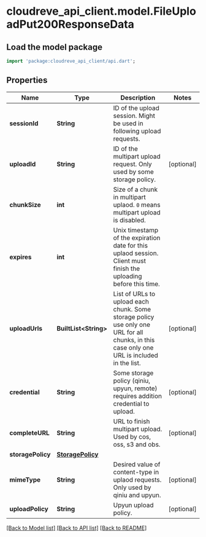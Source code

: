 # cloudreve_api_client.model.FileUploadPut200ResponseData

## Load the model package
```dart
import 'package:cloudreve_api_client/api.dart';
```

## Properties
Name | Type | Description | Notes
------------ | ------------- | ------------- | -------------
**sessionId** | **String** | ID of the upload session. Might be used in following upload requests. | 
**uploadId** | **String** | ID of the multipart upload request. Only used by some storage policy.  | [optional] 
**chunkSize** | **int** | Size of a chunk in multipart uplaod. `0` means multipart upload is disabled. | 
**expires** | **int** | Unix timestamp of the expiration date for this uplaod session. Client must finish the uploading before this time. | 
**uploadUrls** | **BuiltList&lt;String&gt;** | List of URLs to upload each chunk. Some storage policy use only one URL for all chunks, in this case only one URL is included in the list. | [optional] 
**credential** | **String** | Some storage policy (qiniu, upyun, remote) requires addition credential to upload. | [optional] 
**completeURL** | **String** | URL to finish multipart upload. Used by cos, oss, s3 and obs. | [optional] 
**storagePolicy** | [**StoragePolicy**](StoragePolicy.md) |  | 
**mimeType** | **String** | Desired value of content-type in uplaod requests. Only used by qiniu and upyun. | [optional] 
**uploadPolicy** | **String** | Upyun upload policy. | [optional] 

[[Back to Model list]](../README.md#documentation-for-models) [[Back to API list]](../README.md#documentation-for-api-endpoints) [[Back to README]](../README.md)


